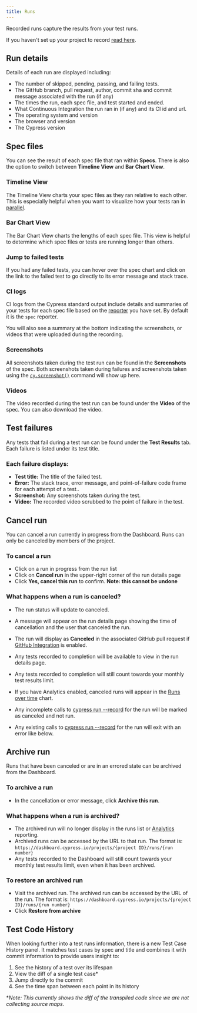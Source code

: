 ```yaml
---
title: Runs
---
```


Recorded runs capture the results from your test runs.

<Alert type="info">

If you haven't set up your project to record
[read here](/guides/dashboard/projects#Setup).

</Alert>

## Run details

Details of each run are displayed including:

- The number of skipped, pending, passing, and failing tests.
- The GitHub branch, pull request, author, commit sha and commit message
  associated with the run (if any)
- The times the run, each spec file, and test started and ended.
- What Continuous Integration the run ran in (if any) and its CI id and url.
- The operating system and version
- The browser and version
- The Cypress version

<DocsImage src="/img/dashboard/run-details.png" alt="run-details"/>

## <Icon name="file-code" className="fa-fw"/> Spec files

You can see the result of each spec file that ran within **Specs**. There is
also the option to switch between **Timeline View** and **Bar Chart View**.

### Timeline View

The Timeline View charts your spec files as they ran relative to each other.
This is especially helpful when you want to visualize how your tests ran in
[parallel](/guides/guides/parallelization).

<DocsImage
src="/img/dashboard/specs-timeline-view.png"
alt="Specs tab with timeline view"
/>

### Bar Chart View

The Bar Chart View charts the lengths of each spec file. This view is helpful to
determine which spec files or tests are running longer than others.

<DocsImage
src="/img/dashboard/specs-barchart-view.png"
alt="Specs tab with bar chart view"
/>

### Jump to failed tests

If you had any failed tests, you can hover over the spec chart and click on the
link to the failed test to go directly to its error message and stack trace.

<DocsImage
src="/img/dashboard/specs-failures-popup.png"
alt="Failures popup on spec hover"
/>

### <Icon name="code" className="fa-fw"/> CI logs

CI logs from the Cypress standard output include details and summaries of your
tests for each spec file based on the [reporter](/guides/tooling/reporters) you
have set. By default it is the `spec` reporter.

You will also see a summary at the bottom indicating the screenshots, or videos
that were uploaded during the recording.

<DocsImage
src="/img/dashboard/standard-output-of-recorded-test-run.png"
alt="standard output"
/>

### <Icon name="camera" className="fa-fw"/> Screenshots

All screenshots taken during the test run can be found in the **Screenshots** of
the spec. Both screenshots taken during failures and screenshots taken using the
[`cy.screenshot()`](/api/commands/screenshot) command will show up here.

### <Icon name="video" className="fa-fw"/> Videos

The video recorded during the test run can be found under the **Video** of the
spec. You can also download the video.

<DocsImage
src="/img/dashboard/videos-of-recorded-test-run.png"
alt="Video of test runs"
/>

## <Icon name="exclamation-triangle" className="fa-fw"/> Test failures

Any tests that fail during a test run can be found under the **Test Results**
tab. Each failure is listed under its test title.

### Each failure displays:

- **Test title:** The title of the failed test.
- **Error:** The stack trace, error message, and point-of-failure code frame for
  each attempt of a test..
- **Screenshot:** Any screenshots taken during the test.
- **Video:** The recorded video scrubbed to the point of failure in the test.

<DocsImage src="/img/dashboard/runs/test-attempts-and-errors.png" alt="failure tab"/>

## Cancel run

You can cancel a run currently in progress from the Dashboard. Runs can only be
canceled by members of the project.

### To cancel a run

- Click on a run in progress from the run list
- Click on **<Icon name="ban"/> Cancel run** in the upper-right corner of
  the run details page
- Click **Yes, cancel this run** to confirm. **Note: this cannot be undone**

<DocsVideo src="/img/snippets/cancelling-run.mp4"/>

### What happens when a run is canceled?

- The run status will update to canceled.
- A message will appear on the run details page showing the time of cancellation
  and the user that canceled the run.
- The run will display as **Canceled** in the associated GitHub pull request if
  [GitHub Integration](/guides/dashboard/github-integration) is enabled.
- Any tests recorded to completion will be available to view in the run details
  page.
- Any tests recorded to completion will still count towards your monthly test
  results limit.
- If you have Analytics enabled, canceled runs will appear in the
  [Runs over time](/guides/dashboard/analytics#Run-status) chart.
- Any incomplete calls to
  [cypress run --record](/guides/guides/command-line#cypress-run) for the run
  will be marked as canceled and not run.
- Any existing calls to
  [cypress run --record](/guides/guides/command-line#cypress-run) for the run
  will exit with an error like below.

  <DocsImage src="/img/dashboard/cancel-run-error.png" alt="cancel-run-error" width-600/>

## Archive run

Runs that have been canceled or are in an errored state can be archived from the
Dashboard.

### To archive a run

- In the cancellation or error message, click **Archive this run**.
  <DocsImage
  src="/img/dashboard/archive-run-within-cancelation-msg.png"
  alt="cancel-run-error"
  />

### What happens when a run is archived?

- The archived run will no longer display in the runs list or
  [Analytics](/guides/dashboard/analytics) reporting.
- Archived runs can be accessed by the URL to that run. The format is:
  `https://dashboard.cypress.io/projects/{project ID}/runs/{run number}`
- Any tests recorded to the Dashboard will still count towards your monthly test
  results limit, even when it has been archived.

### To restore an archived run

- Visit the archived run. The archived run can be accessed by the URL of the
  run. The format is:
  `https://dashboard.cypress.io/projects/{project ID}/runs/{run number}`
- Click **<Icon name="history"/> Restore from archive**
  <DocsImage src="/img/dashboard/restore-from-archive.png" alt="restore-from-archive"/>

## Test Code History

<DocsImage
src="/img/dashboard/runs/test-code-history.png"
alt="Screenshot of the Test Code History panel"
/>

When looking further into a test runs information, there is a new Test Case
History panel. It matches test cases by spec and title and combines it with
commit information to provide users insight to:

1. See the history of a test over its lifespan
1. View the diff of a single test case\*
1. Jump directly to the commit
1. See the time span between each point in its history

\*_Note: This currently shows the diff of the transpiled code since we are not
collecting source maps._
